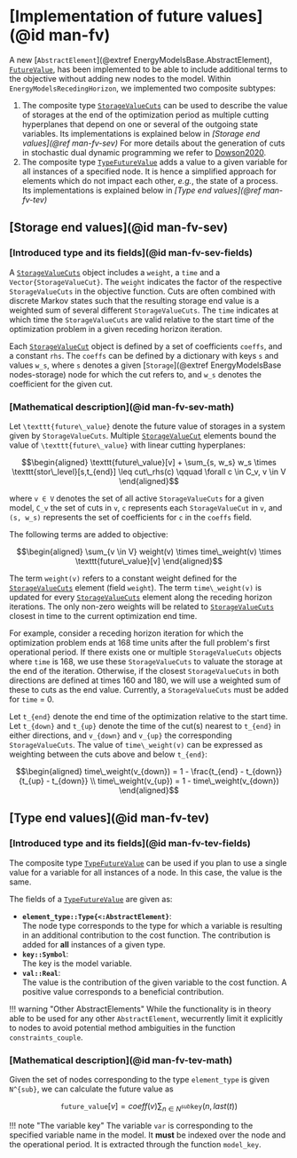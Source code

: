 # [Implementation of future values](@id man-fv)

A new [`AbstractElement`](@extref EnergyModelsBase.AbstractElement), [`FutureValue`](@ref), has been implemented to be able to include additional terms to the objective without adding new nodes to the model.
Within `EnergyModelsRecedingHorizon`, we implemented two composite subtypes:

1. The composite type [`StorageValueCuts`](@ref) can be used to describe the value of storages at the end of the optimization period as multiple cutting hyperplanes that depend on one or several of the outgoing state variables.
   Its implementations is explained below in *[Storage end values](@ref man-fv-sev)*
   For more details about the generation of cuts in stochastic dual dynamic programming we refer to [Dowson2020](@cite).
2. The composite type [`TypeFutureValue`](@ref) adds a value to a given variable for all instances of a specified node.
   It is hence a simplified approach for elements which do not impact each other, *e.g.*, the state of a process.
   Its implementations is explained below in *[Type end values](@ref man-fv-tev)*

## [Storage end values](@id man-fv-sev)

### [Introduced type and its fields](@id man-fv-sev-fields)

A [`StorageValueCuts`](@ref) object includes a `weight`, a `time` and a `Vector{StorageValueCut}`.
The `weight` indicates the factor of the respective `StorageValueCuts` in the objective function.
Cuts are often combined with discrete Markov states such that the resulting storage end value is a weighted sum of several different `StorageValueCuts`.
The `time` indicates at which time the `StorageValueCuts` are valid relative to the start time of the optimization problem in a given receding horizon iteration.

Each [`StorageValueCut`](@ref) object is defined by a set of coefficients `coeffs`, and a constant `rhs`.
The `coeffs` can be defined by a dictionary with keys ``s`` and values ``w_s``, where ``s`` denotes a given [`Storage`](@extref EnergyModelsBase nodes-storage) node for which the cut refers to, and ``w_s`` denotes the coefficient for the given cut.

### [Mathematical description](@id man-fv-sev-math)

Let ``\texttt{future\_value}`` denote the future value of storages in a system given by `StorageValueCuts`.
Multiple [`StorageValueCut`](@ref) elements bound the value of ``\texttt{future\_value}`` with linear cutting hyperplanes:

```math
\begin{aligned}
    \texttt{future\_value}[v] + \sum_{s, w_s} w_s \times \texttt{stor\_level}[s,t_{end}] \leq cut\_rhs(c) \qquad \forall c \in C_v, v \in V
\end{aligned}
```

where ``v ∈ V`` denotes the set of all active `StorageValueCuts` for a given model,
``C_v`` the set of cuts in ``v``,
``c`` represents each `StorageValueCut` in ``v``,
and ``(s, w_s)`` represents the set of coefficients for ``c`` in the `coeffs` field.

The following terms are added to objective:

```math
\begin{aligned}
    \sum_{v \in V} weight(v) \times time\_weight(v) \times \texttt{future\_value}[v]
\end{aligned}
```

The term ``weight(v)`` refers to a constant weight defined for the [`StorageValueCuts`](@ref) element (field `weight`).
The term ``time\_weight(v)`` is updated for every [`StorageValueCuts`](@ref) element along the receding horizon iterations.
The only non-zero weights will be related to [`StorageValueCuts`](@ref) closest in time to the current optimization end time.

For example, consider a receding horizon iteration for which the optimization problem ends at 168 time units after the full problem's first operational period.
If there exists one or multiple `StorageValueCuts` objects where `time` is 168, we use these `StorageValueCuts` to valuate the storage at the end of the iteration.
Otherwise, if the closest `StorageValueCuts` in both directions are defined at times 160 and 180, we will use a weighted sum of these to cuts as the end value.
Currently, a `StorageValueCuts` must be added for `time` = 0.

Let ``t_{end}`` denote the end time of the optimization relative to the start time.
Let ``t_{down}`` and ``t_{up}`` denote the time of the cut(s) nearest to ``t_{end}`` in either directions, and ``v_{down}`` and ``v_{up}`` the corresponding `StorageValueCuts`.
The value of ``time\_weight(v)`` can be expressed as weighting between the cuts above and below ``t_{end}``:

```math
\begin{aligned}
    time\_weight(v_{down}) = 1 - \frac{t_{end} - t_{down}}{t_{up} - t_{down}} \\
    time\_weight(v_{up}) = 1 - time\_weight(v_{down})
\end{aligned}
```

## [Type end values](@id man-fv-tev)

### [Introduced type and its fields](@id man-fv-tev-fields)

The composite type [`TypeFutureValue`](@ref) can be used if you plan to use a single value for a variable for all instances of a node.
In this case, the value is the same.

The fields of a [`TypeFutureValue`](@ref) are given as:

- **`element_type::Type{<:AbstractElement}`**:\
  The node type corresponds to the type for which a variable is resulting in an additional contribution to the cost function.
  The contribution is added for **all** instances of a given type.
- **`key::Symbol`**:\
  The key is the model variable.
- **`val::Real`**:\
  The value is the contribution of the given variable to the cost function.
  A positive value corresponds to a beneficial contribution.

!!! warning "Other AbstractElements"
    While the functionality is in theory able to be used for any other `AbstractElement`, wecurrently limit it explicitly to nodes to avoid potential method ambiguities in the function `constraints_couple`.

### [Mathematical description](@id man-fv-tev-math)

Given the set of nodes corresponding to the type `element_type` is given ``N^{sub}``, we can calculate the future value as

```math
\texttt{future\_value}[v] = coeff(v) \sum_{n \in N^{sub}} \texttt{key}(n, last(t))
```

!!! note "The variable key"
    The variable `var` is corresponding to the specified variable name in the model.
    It **must** be indexed over the node and the operational period.
    It is extracted through the function `model_key`.
